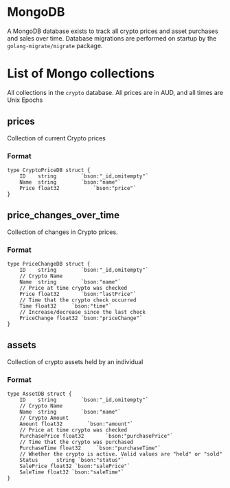 # MongoDB 

A MongoDB database exists to track all crypto prices and asset purchases and sales over time. 
Database migrations are performed on startup by the `golang-migrate/migrate` package. 
# List of Mongo collections
All collections in the `crypto` database. All prices are in AUD, and all times are Unix Epochs
## prices
Collection of current Crypto prices
### Format
```
type CryptoPriceDB struct {
    ID    string        `bson:"_id,omitempty"`
    Name  string        `bson:"name"`
    Price float32	        `bson:"price"`
}
```
## price_changes_over_time
Collection of changes in Crypto prices. 
### Format
```
type PriceChangeDB struct {
    ID    string        `bson:"_id,omitempty"`
    // Crypto Name
    Name  string        `bson:"name"`
    // Price at time crypto was checked
    Price float32	    `bson:"lastPrice"`
    // Time that the crypto check occurred
    Time float32     `bson:"time"`
    // Increase/decrease since the last check
    PriceChange float32 `bson:"priceChange"`
}
```
## assets
Collection of crypto assets held by an individual
### Format
```
type AssetDB struct {
    ID    string        `bson:"_id,omitempty"`
    // Crypto Name
    Name  string        `bson:"name"`
    // Crypto Amount
    Amount float32        `bson:"amount"`
    // Price at time crypto was checked
    PurchasePrice float32	    `bson:"purchasePrice"`
    // Time that the crypto was purchased
    PurchaseTime float32     `bson:"purchaseTime"`
    // Whether the crypto is active. Valid values are "held" or "sold"
    Status      string `bson:"status"`
    SalePrice float32 `bson:"salePrice"`
    SaleTime float32 `bson:"saleTime"`
}
```
